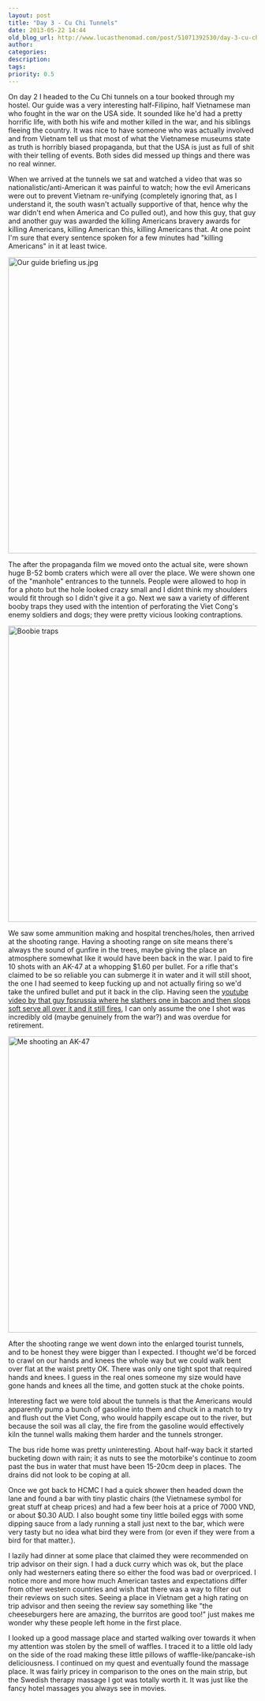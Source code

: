 ```yaml
---
layout: post
title: "Day 3 - Cu Chi Tunnels"
date: 2013-05-22 14:44
old_blog_url: http://www.lucasthenomad.com/post/51071392530/day-3-cu-chi-tunnels
author: 
categories: 
description: 
tags: 
priority: 0.5
---
```


On day 2 I headed to the Cu Chi tunnels on a tour booked through my hostel. Our guide was a very interesting half-Filipino, half Vietnamese man who fought in the war on the USA side. It sounded like he'd had a pretty horrific life, with both his wife and mother killed in the war, and his siblings fleeing the country. It was nice to have someone who was actually involved and from Vietnam tell us that most of what the Vietnamese museums state as truth is horribly biased propaganda, but that the USA is just as full of shit with their telling of events. Both sides did messed up things and there was no real winner.

When we arrived at the tunnels we sat and watched a video that was so nationalistic/anti-American it was painful to watch; how the evil Americans were out to prevent Vietnam re-unifying (completely ignoring that, as I understand it, the south wasn't actually supportive of that, hence why the war didn't end when America and Co pulled out), and how this guy, that guy and another guy was awarded the killing Americans bravery awards for killing Americans, killing American this, killing Americans that. At one point I'm sure that every sentence spoken for a few minutes had "killing Americans" in it at least twice.

<a href="http://www.flickr.com/photos/83213379@N00/9686554053/" title="Our guide briefing us.jpg by Lucas the nomad, on Flickr"><img alt="Our guide briefing us.jpg" height="601" src="http://farm4.staticflickr.com/3775/9686554053_920fa6b802_c.jpg" width="800" /></a>


The after the propaganda film we moved onto the actual site, were shown huge B-52 bomb craters which were all over the place. We were shown one of the "manhole" entrances to the tunnels. People were allowed to hop in for a photo but the hole looked crazy small and I didnt think my shoulders would fit through so I didn't give it a go. Next we saw a variety of different booby traps they used with the intention of perforating the Viet Cong's enemy soldiers and dogs; they were pretty vicious looking contraptions.

<!-- more -->

<a href="http://www.flickr.com/photos/83213379@N00/9686439099/" title="Boobie traps by Lucas the nomad, on Flickr"><img alt="Boobie traps" height="601" src="http://farm8.staticflickr.com/7376/9686439099_f42af69472_c.jpg" width="800" /></a>

We saw some ammunition making and hospital trenches/holes, then arrived at the shooting range. Having a shooting range on site means there's always the sound of gunfire in the trees, maybe giving the place an atmosphere somewhat like it would have been back in the war. I paid to fire 10 shots with an AK-47 at a whopping $1.60 per bullet. For a rifle that's claimed to be so reliable you can submerge it in water and it will still shoot, the one I had seemed to keep fucking up and not actually firing so we'd take the unfired bullet and put it back in the clip. Having seen the [youtube video by that guy fpsrussia where he slathers one in bacon and then slops soft serve all over it and it still fires](http://www.youtube.com/watch?v=4Ovyeoyl29I&list=PL9ED6B6AA7A8C2CDC&index=2), I can only assume the one I shot was incredibly old (maybe genuinely from the war?) and was overdue for retirement.

<a href="http://www.flickr.com/photos/83213379@N00/9686453205/" title="Me shooting an AK-47 by Lucas the nomad, on Flickr"><img alt="Me shooting an AK-47" height="601" src="http://farm4.staticflickr.com/3804/9686453205_d906d609cb_c.jpg" width="800" /></a>

After the shooting range we went down into the enlarged tourist tunnels, and to be honest they were bigger than I expected. I thought we'd be forced to crawl on our hands and knees the whole way but we could walk bent over flat at the waist pretty OK. There was only one tight spot that required hands and knees. I guess in the real ones someone my size would have gone hands and knees all the time, and gotten stuck at the choke points.

Interesting fact we were told about the tunnels is that the Americans would apparently pump a bunch of gasoline into them and chuck in a match to try and flush out the Viet Cong, who would happily escape out to the river, but because the soil was all clay, the fire from the gasoline would effectively kiln the tunnel walls making them harder and the tunnels stronger.

The bus ride home was pretty uninteresting. About half-way back it started bucketing down with rain; it as nuts to see the motorbike's continue to zoom past the bus in water that must have been 15-20cm deep in places. The drains did not look to be coping at all.

Once we got back to HCMC I had a quick shower then headed down the lane and found a bar with tiny plastic chairs (the Vietnamese symbol for great stuff at cheap prices) and had a few beer hois at a price of 7000 VND, or about $0.30 AUD. I also bought some tiny little boiled eggs with some dipping sauce from a lady running a stall just next to the bar, which were very tasty but no idea what bird they were from (or even if they were from a bird for that matter.).

I lazily had dinner at some place that claimed they were recommended on trip advisor on their sign. I had a duck curry which was ok, but the place only had westerners eating there so either the food was bad or overpriced. I notice more and more how much American tastes and expectations differ from other western countries and wish that there was a way to filter out their reviews on such sites. Seeing a place in Vietnam get a high rating on trip advisor and then seeing the review say something like "the cheeseburgers here are amazing, the burritos are good too!" just makes me wonder why these people left home in the first place.

I looked up a good massage place and started walking over towards it when my attention was stolen by the smell of waffles. I traced it to a little old lady on the side of the road making these little pillows of waffle-like/pancake-ish deliciousness. I continued on my quest and eventually found the massage place. It was fairly pricey in comparison to the ones on the main strip, but the Swedish therapy massage I got was totally worth it. It was just like the fancy hotel massages you always see in movies.

